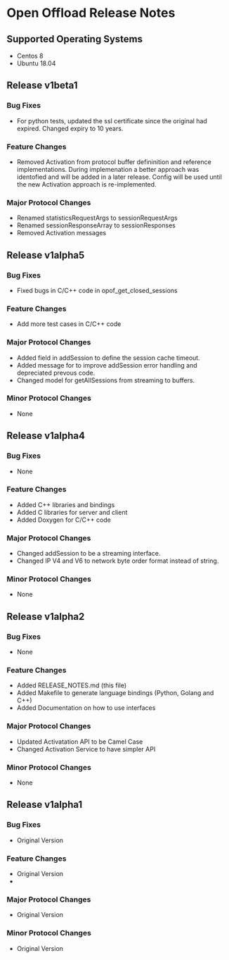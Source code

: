 # Open Offload Release Notes

## Supported Operating Systems

* Centos 8
* Ubuntu 18.04

## Release v1beta1

### Bug Fixes

- For python tests, updated the ssl certificate since the original had expired. Changed expiry to 10 years.

### Feature Changes

- Removed Activation from protocol buffer defininition and reference implementations.  During implemenation a better approach was 
  identofied and will be added in a later release. Config will be used until the new Activation approach is re-implemented.

### Major Protocol Changes

- Renamed statisticsRequestArgs to sessionRequestArgs
- Renamed sessionResponseArray to sessionResponses
- Removed Activation messages


## Release v1alpha5

### Bug Fixes

- Fixed bugs in C/C++ code in opof_get_closed_sessions

### Feature Changes

- Add more test cases in C/C++ code

### Major Protocol Changes

- Added field in addSession to define the session cache timeout.
- Added message for to improve addSession error handling and depreciated prevous code.
- Changed model for getAllSessions from streaming to buffers.

### Minor Protocol Changes

- None 

## Release v1alpha4

### Bug Fixes

- None

### Feature Changes

- Added C++ libraries and bindings
- Added C libraries for server and client
- Added Doxygen for C/C++ code

### Major Protocol Changes

- Changed addSession to be a streaming interface.
- Changed IP V4 and V6 to network byte order format instead of string.

### Minor Protocol Changes

- None 

## Release v1alpha2

### Bug Fixes

- None

### Feature Changes

- Added RELEASE_NOTES.md (this file)
- Added Makefile to generate language bindings (Python, Golang and C++)
- Added Documentation on how to use interfaces

### Major Protocol Changes

- Updated Activatation API to be Camel Case
- Changed Activation Service to have simpler API

### Minor Protocol Changes

- None

## Release v1alpha1

### Bug Fixes

- Original Version

### Feature Changes

- Original Version
-
### Major Protocol Changes

- Original Version

### Minor Protocol Changes

- Original Version
